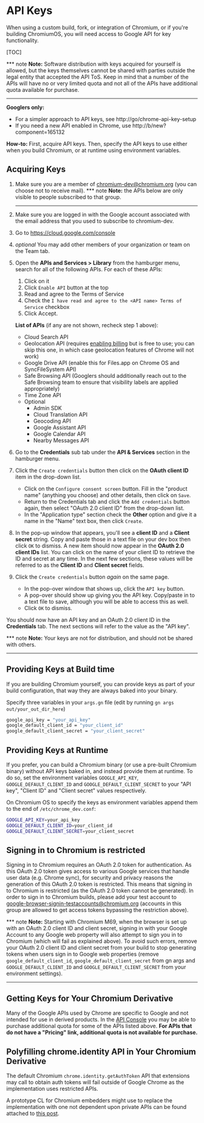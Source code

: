 # API Keys

When using a custom build, fork, or integration of Chromium, or if you're
building ChromiumOS, you will need access to Google API for key functionality.

[TOC]

*** note
**Note:** Software distribution with keys acquired for yourself is allowed, but
the keys themselves cannot be shared with parties outside the legal entity that
accepted the API ToS.  Keep in mind that a number of the APIs will have no or
very limited quota and not all of the APIs have additional quota available for
purchase.
***

**Googlers only:**

*   For a simpler approach to API keys, see http://go/chrome-api-key-setup
*   If you need a new API enabled in Chrome, use http://b/new?component=165132

**How-to:**
First, acquire API keys. Then, specify the API keys to use either when you build
Chromium, or at runtime using environment variables.

## Acquiring Keys

1.  Make sure you are a member of chromium-dev@chromium.org (you can choose
    not to receive mail).
    *** note
    **Note:** the APIs below are only visible to people subscribed to that group.
    ***
1.  Make sure you are logged in with the Google account associated with the email
    address that you used to subscribe to chromium-dev.
1.  Go to https://cloud.google.com/console
1.  _optional_  You may add other members of your organization or team on the Team
    tab.
1.  Open the **APIs and Services > Library** from the hamburger menu, search for
    all of the following APIs. For each of these APIs:
    1.  Click on it
    1.  Click `Enable API` button at the top
    1.  Read and agree to the Terms of Service
    1.  Check the `I have read and agree to the <API name> Terms of Service`
        checkbox
    1.  Click Accept.

    **List of APIs** (if any are not shown, recheck step 1 above):

    *   Cloud Search API
    *   Geolocation API (requires [enabling
        billing](https://developers.google.com/console/help/#EnableBilling) but
        is free to use; you can skip this one, in which case geolocation features
        of Chrome will not work)
    *   Google Drive API (enable this for Files.app on Chrome OS and
        SyncFileSystem API)
    *   Safe Browsing API (Googlers should additionally reach out to the Safe
        Browsing team to ensure that visibility labels are applied
        appropriately)
    *   Time Zone API
    *   Optional
        *   Admin SDK
        *   Cloud Translation API
        *   Geocoding API
        *   Google Assistant API
        *   Google Calendar API
        *   Nearby Messages API

1.  Go to the **Credentials** sub tab under the **API & Services** section in the
    hamburger menu.
1.  Click the `Create credentials` button then click on the **OAuth client
    ID** item in the drop-down list.
    *   Click on the `Configure consent screen` button. Fill in the "product
        name" (anything you choose) and other details, then click on `Save`.
    *   Return to the Credentials tab and click the `Add credentials` button
        again, then select "OAuth 2.0 client ID" from the drop-down list.
    *   In the "Application type" section check the **Other** option and give it a
        name in the "Name" text box, then click `Create`.
1.  In the pop-up window that appears, you'll see a **client ID** and a **Client
    secret** string. Copy and paste those in a text file on your dev box then
    click `OK` to dismiss. A new item should now appear in the **OAuth 2.0 client
    IDs** list. You can click on the name of your client ID to retrieve the ID and
    secret at any time. In the next few sections, these values will be referred
    to as the **Client ID** and **Client secret** fields.
1.  Click the `Create credentials` button _again_ on the same page.
    *   In the pop-over window that shows up, click the `API key` button.
    *   A pop-over should show up giving you the API key. Copy/paste in to a text
        file to save, although you will be able to access this as well.
    *   Click `OK` to dismiss.

You should now have an API key and an OAuth 2.0 client ID in the **Credentials**
tab. The next sections will refer to the value as the "API key".

*** note
**Note:** Your keys are not for distribution, and should not be shared with
others.
***

## Providing Keys at Build time

If you are building Chromium yourself, you can provide keys as part of your
build configuration, that way they are always baked into your binary.

Specify three variables in your `args.gn` file (edit by running `gn args
out/your_out_dir_here`)

```bash
google_api_key = "your_api_key"
google_default_client_id = "your_client_id"
google_default_client_secret = "your_client_secret"
```

## Providing Keys at Runtime

If you prefer, you can build a Chromium binary (or use a pre-built Chromium
binary) without API keys baked in, and instead provide them at runtime. To do
so, set the environment variables `GOOGLE_API_KEY`, `GOOGLE_DEFAULT_CLIENT_ID`
and `GOOGLE_DEFAULT_CLIENT_SECRET` to your "API key", "Client ID" and "Client
secret" values respectively.

On Chromium OS to specify the keys as environment variables append them to the
end of `/etc/chrome_dev.conf`:

```bash
GOOGLE_API_KEY=your_api_key
GOOGLE_DEFAULT_CLIENT_ID=your_client_id
GOOGLE_DEFAULT_CLIENT_SECRET=your_client_secret
```

## Signing in to Chromium is restricted

Signing in to Chromium requires an OAuth 2.0 token for authentication. As this
OAuth 2.0 token gives access to various Google services that handle user data
(e.g. Chrome sync), for security and privacy reasons the generation of this
OAuth 2.0 token is restricted. This means that signing in to Chromium is
restricted (as the OAuth 2.0 token cannot be generated). In order to sign in to
Chromium builds, please add your test account to
google-browser-signin-testaccounts@chromium.org (accounts in this group are
allowed to get access tokens bypassing the restriction above).

*** note
**Note:** Starting with Chromium M69, when the browser is set up with an OAuth
2.0 client ID and client secret, signing in with your Google Account to any
Google web property will also attempt to sign you in to Chromium (which will
fail as explained above). To avoid such errors, remove your OAuth 2.0 client
ID and client secret from your build to stop generating tokens when users sign
in to Google web properties (remove `google_default_client_id`,
`google_default_client_secret` from gn args and `GOOGLE_DEFAULT_CLIENT_ID`
and `GOOGLE_DEFAULT_CLIENT_SECRET` from your environment settings).
***

## Getting Keys for Your Chromium Derivative

Many of the Google APIs used by Chrome are specific to Google and not intended
for use in derived products. In the [API Console](http://developers.google.com/console)
you may be able to purchase additional quota for some of the APIs listed above.
**For APIs that do not have a "Pricing" link, additional quota is not available
for purchase.**

## Polyfilling chrome.identity API in Your Chromium Derivative

The default Chromium `chrome.identity.getAuthToken` API that extensions may
call to obtain auth tokens will fail outside of Google Chrome as the
implementation uses restricted APIs.

A prototype CL for Chromium embedders might use to replace the implementation
with one not dependent upon private APIs can be found attached to
[this post](https://groups.google.com/a/chromium.org/g/embedder-dev/c/tGCJ3QNVzYE).
